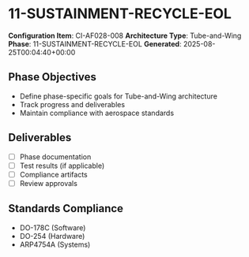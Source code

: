# 11-SUSTAINMENT-RECYCLE-EOL

**Configuration Item**: CI-AF028-008
**Architecture Type**: Tube-and-Wing
**Phase**: 11-SUSTAINMENT-RECYCLE-EOL
**Generated**: 2025-08-25T00:04:40+00:00

## Phase Objectives
- Define phase-specific goals for Tube-and-Wing architecture
- Track progress and deliverables
- Maintain compliance with aerospace standards

## Deliverables
- [ ] Phase documentation
- [ ] Test results (if applicable)
- [ ] Compliance artifacts
- [ ] Review approvals

## Standards Compliance
- DO-178C (Software)
- DO-254 (Hardware)
- ARP4754A (Systems)
